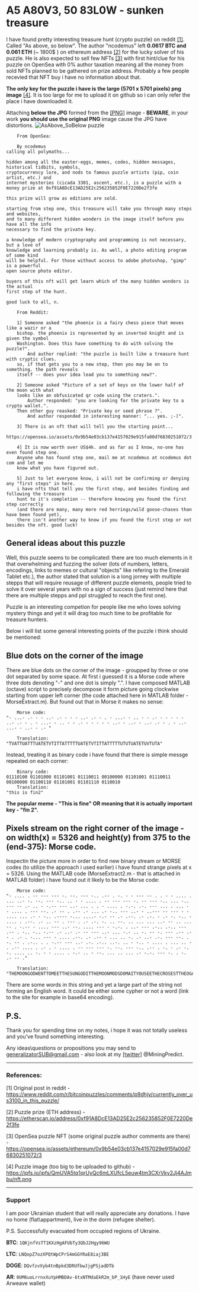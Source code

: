 # A5 A80V3, 50 83L0W - sunken treasure

I have found pretty interesting treasure hunt (crypto puzzle) on reddit [[1]]( https://www.reddit.com/r/bitcoinpuzzles/comments/p9dhjv/currently_over_us3100_in_this_puzzle/). Called "As above, so below". 
The author "ncodemus" left **0.0617 BTC and 0.061 ETH** (~ 1800$ ) on ethereum address [[2]](https://etherscan.io/address/0xf91A8DcE13AD25E2c256235852F0E7220De2f3fe) for the lucky solver of his puzzle. He is also expected to sell few NFTs [[3]](https://opensea.io/assets/ethereum/0x9b54e03cb137e4157029e915fa00d76830251072/3) with first hint/clue for his puzzle on OpenSea with 0% author taxation meaning all the money from sold NFTs planned to be gathered on prize address. Probably a few people recevied that NFT buy i have no information about that. 

**The only key for the puzzle i have is the large (5701 x 5701 pixels) png image** [[4]](https://ipfs.io/ipfs/QmUVA5tq1qrUyQc6mLXUfcL5euw4tm3CXrVky2Jj4AJmbu/nft.png). It is too large for me to upload it on github so i can only refer the place i have downloaded it.

Attaching **below the JPG** formed from the [[PNG]](https://ipfs.io/ipfs/QmUVA5tq1qrUyQc6mLXUfcL5euw4tm3CXrVky2Jj4AJmbu/nft.png) image - **BEWARE**, in your work **you should use the original PNG** image cause the JPG have distortions.
![AsAbove_SoBelow puzzle](https://github.com/HomelessPhD/AsAbove_SoBelow/blob/59935c839bd73cb65904afa5d3c8c0351dedab55/pics/nft.jpg)

```
    From OpenSea:
    
    By ncodemus
calling all polymaths...

hidden among all the easter-eggs, memes, codes, hidden messages, historical tidbits, symbols, 
cryptocurrency lore, and nods to famous puzzle artists (pip, coin artist, etc.) and 
internet mysteries (cicada 3301, ascent, etc.), is a puzzle with a money prize at 0xf91A8DcE13AD25E2c256235852F0E7220De2f3fe

this prize will grow as editions are sold.

starting from step one, this treasure will take you through many steps and websites, 
and to many different hidden wonders in the image itself before you have all the info 
necessary to find the private key.

a knowledge of modern cryptography and programming is not necessary, but a love of 
knowledge and learning probably is. As well, a photo editing program of some kind 
will be helpful. For those without access to adobe photoshop, "gimp" is a powerful 
open source photo editor.

buyers of this nft will get learn which of the many hidden wonders is the actual 
first step of the hunt.

good luck to all, n.
```    

```
    From Reddit:
    
    1] Someone asked "the phoenix is a fairy chess piece that moves like a wazir or a 
    bishop. the phoenix is represented by an inverted knight and is given the symbol 
    Washington. Does this have something to do with solving the puzzle?". 
        And author replied: "the puzzle is built like a treasure hunt with cryptic clues. 
    so, if that gets you to a new step, then you may be on to something. the path reveals 
    itself -- does your idea lead you to something new?".
    
    2] Someone asked "Picture of a set of keys on the lower half of the moon with what 
    looks like an obfusicated qr code using the craters.". 
        Author responded: "you are looking for the private key to a crypto wallet.". 
    Then other guy reasked: "Private key or seed phrase ?". 
        And author responded in interesting manner: "... yes. ;-)".
    
    3] There is an nft that will tell you the starting point... 
    https://opensea.io/assets/0x9b54e03cb137e4157029e915fa00d76830251072/3

    4] It is now worth over US$4k. and as far as I know, no-one has even found step one.
    Anyone who has found step one, mail me at ncodemus at ncodemus dot com and let me 
    know what you have figured out.
    
    5] Just to let everyone know, i will not be confirming or denying any "first steps" in here. 
    i have nfts that tell you the first step, and besides finding and following the treasure
    hunt to it's completion -- therefore knowing you found the first step correctly 
    (and there are many, many more red herrings/wild goose-chases than have been found yet),
    there isn't another way to know if you found the first step or not besides the nft. good luck!

```    

## General ideas about this puzzle

Well, this puzzle seems to be complicated: there are too much elements in it that overwhelming and fuzzing the solver (lots of numbers, letters, encodings, links to memes or cultural "objects" like refering to the Emerald Tablet etc.), the author stated that solution is a long jorney with multiple stepps that will require reusage of different puzzle elements, people tried to solve it over several years with no a sign of success (just remind here that there are multiple stepps and ppl struggled to reach the first one).

Puzzle is an interesting competion for people like me who loves solving mystery things and yet it will drag too much time to be profitable for treasure hunters.

Below i will list some general interesting points of the puzzle i think should be mentioned:

## Blue dots on the corner of the image

There are blue dots on the corner of the image - groupped by three or one dot separated by some space. At first i guessed it is a Morse code where three dots denoting "-" and one dot is simply ".". I have composed MATLAB (octave) script to precisely decompose it form picture going clockwise starting from upper left corner (the code attached here in MATLAB folder - MorseExtract.m). But found out that in Morse it makes no sense:
```
    Morse code:
"- ...- .- - - ..- .- - - - ..- .- - . - ...- - .. - - .- - - - - - ..- .- - . - ...- - .. - - .- - - - - - ..- - ..- - ..- .- - . - ..- ...- - ..- - .- "

    Translation:
"TVATTUATTTUATETVTITTATTTTTUATETVTITTATTTTTUTUTUATETUVTUTA"
```

Instead, treating it as binary code i have found that there is simple messge repeated on each corner:
```
    Binary code:
01110100 01101000 01101001 01110011 00100000 01101001 01110011 00100000 01100110 01101001 01101110 0110010
    Translation:
"this is fin2" 
```

**The popular meme - "This is fine" OR meaning that it is actually important key - "fin 2".**

## Pixels stream on the right corner of the image - on width(x) = 5326 and height(y) from 375 to the (end-375): Morse code.

Inspectin the picture more in order to find new binary stream or MORSE codes (to utilize the approach i used earlier) i have found strange pixels at x = 5326. Using the MATLAB code (MorseExtract2.m - that is attached in MATLAB folder) i have found out it likely to be the Morse code:

```
    Morse code:
"- .... . -- --- --- -. --. --- -.. .-- . -. - - --- -- . . - - .... . ... ..- -. --. --- -.. .. - - .... . -- --- --- -. -- --- -.. ... -.. --- -- .- .. - -.-- --- ..- ... . . - .... . -.-. .-. --- ... . ... - - .... . --- --. .- -- . .-- .- ... .- -.. --- ..- - ..--- -- --- - - .... ... .- - -.. .---- -... ....- -.- -- .- .--. .- .-. - .- -. -.. - .... . .--. .- .. -- . --- . .- .-. -. .. --. .. ... ... ..- -- .. ... -- . -.-- - .... --- ..- --. .... --- - -.-. . ..- --- .-.. .-.. --- .-- . -.. -.. -.-- .- ..- .- -- --- ..- ... -.- .. -. -- -. --- .-- .-- . .- . -... --- - .... .--. .- .-- - ... .. -. .- ..- .-. --- --. . -. -- . .-.. . . -.-- --- ..- .-. .-.. ..-. .. - -.. - .... . ... .. - . .-- .... . .- . - .... . -- --- --- -. --. --- -.. .-- . -. - .- -. -. .... .. -. - - .... . -.- .. - --. ... .. ... .- -.-. --- -. . -. .- -- ."
    
    Translation:
"THEMOONGODWENTTOMEETTHESUNGODITTHEMOONMODSDOMAITYOUSEETHECROSESTTHEOGAMEWASADOUT2MOTTHSATD1B4KMAPARTANDTHEPAIMEOEARNIGISSUMISMEYTHOUGHOTCEUOLLOWEDDYAUAMOUSKINMNOWWEAEBOTHPAWTSINAUROGENMELEEYOURLFITDTHESITEWHEAETHEMOONGODWENTANNHINTTHEKITGSISACONENAME"
```

There are some words in this string and yet a large part of the string not forming an English word. It could be either some cypher or not a word (link to the site for example in base64 encoding).

## P.S.

Thank you for spending time on my notes, i hope it was not totally useless and you've found something interesting. 

Any ideas\questions or propositions you may send to generalizatorSUB@gmail.com - also look at my [[twitter]](https://twitter.com/miningpredict) @MiningPredict.

-------------------------------------------------------------------------
### References:

[1] Original post in reddit - https://www.reddit.com/r/bitcoinpuzzles/comments/p9dhjv/currently_over_us3100_in_this_puzzle/

[2] Puzzle prize (ETH address) - https://etherscan.io/address/0xf91A8DcE13AD25E2c256235852F0E7220De2f3fe

[3] OpenSea puzzle NFT (some original puzzle author comments are there) - https://opensea.io/assets/ethereum/0x9b54e03cb137e4157029e915fa00d76830251072/3

[4] Puzzle image (too big to be uploaded to github) - https://ipfs.io/ipfs/QmUVA5tq1qrUyQc6mLXUfcL5euw4tm3CXrVky2Jj4AJmbu/nft.png







-------------------------------------------------------------------------
### Support
I am poor Ukrainian student that will really appreciate any donations.
I have no home (flat\appartment), live in the dorm (refugee shelter).
 
P.S. Successfully evacuated from occupied regions of Ukraine.

**BTC**:  `1QKjnfVsTT1KXzHgAFUbTy3QbJ2Hgy96WU`

**LTC**:  `LNQopZ7ozXPQtWpCPrS4mGGYRaE8iaj3BE`

**DOGE**: `DQvfzvVyb4tnBpkd3DRUfbwJjgPSjadDTb`

**AR**: `0UM6uoLrrnxXuYpHMBDAv-6txNTMdaEkR2m_bP_1HyE`
(have never used Arweave wallet)
